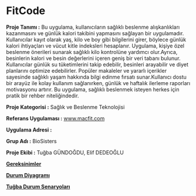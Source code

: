 # FitCode

**Proje Tanımı :** Bu uygulama, kullanıcıların sağlıklı beslenme alışkanlıkları kazanmasını ve günlük kalori takibini yapmasını sağlayan bir uygulamadır. Kullanıcılar kayıt olarak yaş, kilo ve boy gibi bilgilerini girer, böylece günlük kalori ihtiyaçları ve vücut kitle indeksleri hesaplanır. Uygulama, kişiye özel beslenme önerileri sunarak sağlıklı kilo kontrolüne yardımcı olur.Ayrıca, besinlerin kalori ve besin değerlerini içeren geniş bir veri tabanı bulunur. Kullanıcılar günlük su tüketimlerini takip edebilir, besinleri arayabilir ve diyet planlarını optimize edebilirler. Popüler makaleler ve yararlı içerikler sayesinde sağlıklı yaşam hakkında bilgi edinme fırsatı sunar.Kullanıcı dostu bir arayüz ile kolay kullanım sağlanırken, günlük ve haftalık ilerleme raporları motivasyonu artırır. Bu uygulama, sağlıklı beslenmek isteyen herkes için pratik bir rehber niteliğindedir.

**Proje Kategorisi :** Sağlık ve Beslenme Teknolojisi

**Referans Uygulaması :** www.macfit.com 

**Uygulama Adresi :**

**Grup Adı :** BioSisters

**Proje Ekibi :** Tuğba GÜNDOĞDU, Elif DEDEOĞLU

**[Gereksinimler](FitCode_Gereksinimler.md)**

**[Durum Diyagramı](Durum_Diyagramı.png)**

**[Tuğba Durum Senaryoları](Tugba_DurumSenaryoları.pdf)**